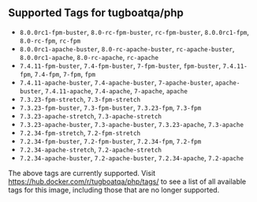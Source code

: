 ## Supported Tags for tugboatqa/php

* `8.0.0rc1-fpm-buster`, `8.0-rc-fpm-buster`, `rc-fpm-buster`, `8.0.0rc1-fpm`, `8.0-rc-fpm`, `rc-fpm`
* `8.0.0rc1-apache-buster`, `8.0-rc-apache-buster`, `rc-apache-buster`, `8.0.0rc1-apache`, `8.0-rc-apache`, `rc-apache`
* `7.4.11-fpm-buster`, `7.4-fpm-buster`, `7-fpm-buster`, `fpm-buster`, `7.4.11-fpm`, `7.4-fpm`, `7-fpm`, `fpm`
* `7.4.11-apache-buster`, `7.4-apache-buster`, `7-apache-buster`, `apache-buster`, `7.4.11-apache`, `7.4-apache`, `7-apache`, `apache`
* `7.3.23-fpm-stretch`, `7.3-fpm-stretch`
* `7.3.23-fpm-buster`, `7.3-fpm-buster`, `7.3.23-fpm`, `7.3-fpm`
* `7.3.23-apache-stretch`, `7.3-apache-stretch`
* `7.3.23-apache-buster`, `7.3-apache-buster`, `7.3.23-apache`, `7.3-apache`
* `7.2.34-fpm-stretch`, `7.2-fpm-stretch`
* `7.2.34-fpm-buster`, `7.2-fpm-buster`, `7.2.34-fpm`, `7.2-fpm`
* `7.2.34-apache-stretch`, `7.2-apache-stretch`
* `7.2.34-apache-buster`, `7.2-apache-buster`, `7.2.34-apache`, `7.2-apache`

The above tags are currently supported. Visit https://hub.docker.com/r/tugboatqa/php/tags/ to see a list of all available tags for this image, including those that are no longer supported.
